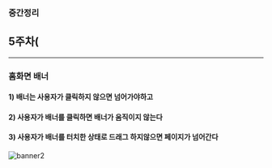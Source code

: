 ### 중간정리

## 5주차(
--------------------------
### 홈화면 배너
#### 1) 배너는 사용자가 클릭하지 않으면 넘어가야하고 
#### 2) 사용자가 배너를 클릭하면 배너가 움직이지 않는다
#### 3) 사용자가 배너를 터치한 상태로 드래그 하지않으면 페이지가 넘어간다
![banner2](https://user-images.githubusercontent.com/97229292/163377438-24b5ffb8-d243-498d-9076-fc7d68159d93.gif)
